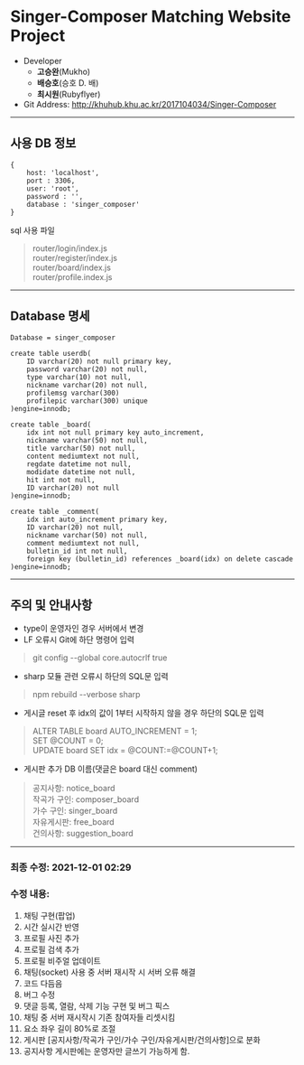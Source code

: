 # Singer-Composer Matching Website Project
+ Developer
    - **고승완**(Mukho)
    - **배승호**(승호 D. 배)
    - **최시원**(Rubyflyer)
+ Git Address: http://khuhub.khu.ac.kr/2017104034/Singer-Composer

---
## 사용 DB 정보
```
{
    host: 'localhost',
    port : 3306,
    user: 'root',
    password : '',
    database : 'singer_composer'
}
```
sql 사용 파일<br>
>router/login/index.js<br>
>router/register/index.js<br>
>router/board/index.js<br>
>router/profile.index.js

---
## Database 명세
```
Database = singer_composer

create table userdb(
    ID varchar(20) not null primary key,
    password varchar(20) not null,
    type varchar(10) not null,
    nickname varchar(20) not null,
    profilemsg varchar(300)
    profilepic varchar(300) unique
)engine=innodb;

create table _board(
    idx int not null primary key auto_increment,
    nickname varchar(50) not null,
    title varchar(50) not null,
    content mediumtext not null,
    regdate datetime not null,
    modidate datetime not null,
    hit int not null,
    ID varchar(20) not null
)engine=innodb;

create table _comment(
    idx int auto_increment primary key,
    ID varchar(20) not null,
    nickname varchar(50) not null,
    comment mediumtext not null,
    bulletin_id int not null,
    foreign key (bulletin_id) references _board(idx) on delete cascade 
)engine=innodb;
```

---
## 주의 및 안내사항

- type이 운영자인 경우 서버에서 변경
- LF 오류시 Git에 하단 명령어 입력
>git config --global core.autocrlf true

- sharp 모듈 관련 오류시 하단의 SQL문 입력
>npm rebuild --verbose sharp

- 게시글 reset 후 idx의 값이 1부터 시작하지 않을 경우 하단의 SQL문 입력
>ALTER TABLE board AUTO_INCREMENT = 1;<br>
>SET @COUNT = 0;<br>
>UPDATE board SET idx = @COUNT:=@COUNT+1;

- 게시판 추가 DB 이름(댓글은 board 대신 comment)
>공지사항: notice_board<br>
>작곡가 구인: composer_board<br>
>가수 구인: singer_board<br>
>자유게시판: free_board<br>
>건의사항: suggestion_board

---
### 최종 수정: 2021-12-01 02:29<br>
### 수정 내용:
1. 채팅 구현(팝업)
2. 시간 실시간 반영
3. 프로필 사진 추가
4. 프로필 검색 추가
5. 프로필 비주얼 업데이트
6. 채팅(socket) 사용 중 서버 재시작 시 서버 오류 해결
7. 코드 다듬음
8. 버그 수정
9. 댓글 등록, 열람, 삭제 기능 구현 및 버그 픽스
10. 채팅 중 서버 재시작시 기존 참여자들 리셋시킴
11. 요소 좌우 길이 80%로 조절
12. 게시판 [공지사항/작곡가 구인/가수 구인/자유게시판/건의사항]으로 분화
13. 공지사항 게시판에는 운영자만 글쓰기 가능하게 함.